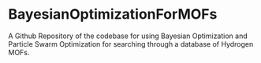 # BayesianOptimizationForMOFs
A Github Repository of the codebase for using Bayesian Optimization and Particle Swarm Optimization for searching through a database of Hydrogen MOFs.
